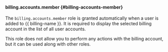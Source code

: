 #### billing.accounts.member {#billing-accounts-member}

The `billing.accounts.member` role is granted automatically when a user is added to {{ billing-name }}. It is required to display the selected billing account in the list of all user accounts.

This role does not allow you to perform any actions with the billing account, but it can be used along with other roles.